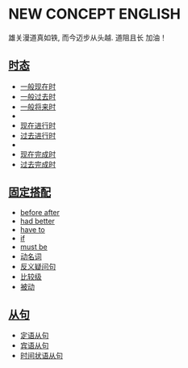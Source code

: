 # NEW CONCEPT ENGLISH
雄关漫道真如铁, 而今迈步从头越. 道阻且长 加油！


## [时态](./时态/00_review.md)
- [一般现在时](./时态/01一般现在时.md)
- [一般过去时](./时态/02一般过去时.md)
- [一般将来时](./时态/03一般将来时.md)
- 
- [现在进行时](./时态/04现在进行时.md)
- [过去进行时](./时态/05过去进行时.md)
- 
- [现在完成时](./时态/06现在完成时.md)
- [过去完成时](./时态/07过去完成时.md)



## [固定搭配](./固定搭配/00_review.md)
- [before after](./固定搭配/before%20after.md)
- [had better](./固定搭配/had%20better.md)
- [have to](./固定搭配/have%20to.md)
- [if](./固定搭配/if.md)
- [must be](./固定搭配/must%20be.md)
- [动名词](./固定搭配/动名词.md)
- [反义疑问句](./固定搭配/反义疑问句.md)
- [比较级](./固定搭配/比较级.md)
- [被动](./固定搭配/被动.md)



## [从句](./从句/00_review.md)
- [定语从句](./从句/定语从句.md)
- [宾语从句](./从句/宾语从句.md)
- [时间状语从句](./从句/时间状语从句.md)